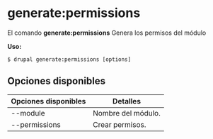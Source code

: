 # generate:permissions
El comando **generate:permissions** Genera los permisos del módulo

**Uso:**
```
$ drupal generate:permissions [options] 
```

## Opciones disponibles
Opciones disponibles | Detalles
-------|-------------
--module | Nombre del módulo.
--permissions | Crear permisos.


